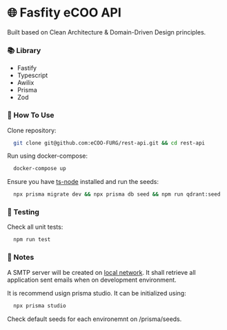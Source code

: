 # 🌐 Fasfity eCOO API

Built based on Clean Architecture & Domain-Driven Design principles.

### 📚 Library

- Fastify
- Typescript
- Awilix
- Prisma
- Zod

### 🚀 How To Use

Clone repository:

```bash
  git clone git@github.com:eCOO-FURG/rest-api.git && cd rest-api
```

Run using docker-compose:

```bash
  docker-compose up
```

Ensure you have [ts-node](https://www.npmjs.com/package/ts-node) installed and run the seeds:

```bash
  npx prisma migrate dev && npx prisma db seed && npm run qdrant:seed
```



### 🧪 Testing

Check all unit tests:

```bash
  npm run test
```

### 📌 Notes 

A SMTP server will be created on [local network](http://localhost:3010/). It shall retrieve all application sent emails when on development environment.

It is recommend usign prisma studio. It can be initialized using:

```bash
  npx prisma studio
```

Check default seeds for each environemnt on /prisma/seeds.
